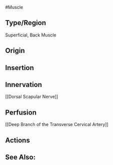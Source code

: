 #Muscle

## Type/Region 
Superficial, Back Muscle

## Origin


## Insertion


## Innervation
[[Dorsal Scapular Nerve]]

## Perfusion
[[Deep Branch of the Transverse Cervical Artery]]

## Actions


## See Also:



